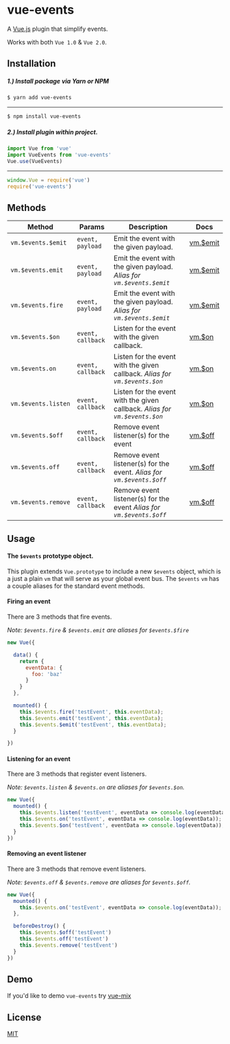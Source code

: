 # vue-events

A [Vue.js](http://vuejs.org) plugin that simplify events.

Works with both `Vue 1.0` & `Vue 2.0`.


## Installation
##### 1.) Install package via Yarn or NPM
```bash
$ yarn add vue-events
```
---
```bash
$ npm install vue-events
```
##### 2.) Install plugin within project.
```javascript
import Vue from 'vue'
import VueEvents from 'vue-events'
Vue.use(VueEvents)
```
---
```javascript
window.Vue = require('vue')
require('vue-events')
```

## Methods
Method              | Params            | Description                                                                | Docs
------------------- | ----------------- | -------------------------------------------------------------------------- | ---------------------------------------------
`vm.$events.$emit`  | `event, payload`  | Emit the event with the given payload.                                     | [vm.$emit](https://vuejs.org/v2/api/#vm-emit)
`vm.$events.emit`   | `event, payload`  | Emit the event with the given payload. _Alias for `vm.$events.$emit`_      | [vm.$emit](https://vuejs.org/v2/api/#vm-emit)
`vm.$events.fire`   | `event, payload`  | Emit the event with the given payload. _Alias for `vm.$events.$emit`_      | [vm.$emit](https://vuejs.org/v2/api/#vm-emit)
`vm.$events.$on`    | `event, callback` | Listen for the event with the given callback.                              | [vm.$on](https://vuejs.org/v2/api/#vm-on)
`vm.$events.on`     | `event, callback` | Listen for the event with the given callback. _Alias for `vm.$events.$on`_ | [vm.$on](https://vuejs.org/v2/api/#vm-on)
`vm.$events.listen` | `event, callback` | Listen for the event with the given callback. _Alias for `vm.$events.$on`_ | [vm.$on](https://vuejs.org/v2/api/#vm-on)
`vm.$events.$off`   | `event, callback` | Remove event listener(s) for the event                                     | [vm.$off](https://vuejs.org/v2/api/#vm-off)
`vm.$events.off`    | `event, callback` | Remove event listener(s) for the event. _Alias for `vm.$events.$off`_      | [vm.$off](https://vuejs.org/v2/api/#vm-off)
`vm.$events.remove` | `event, callback` | Remove event listener(s) for the event _Alias for `vm.$events.$off`_       | [vm.$off](https://vuejs.org/v2/api/#vm-off)





## Usage
#### The `$events` prototype object.
This plugin extends `Vue.prototype` to include a new `$events` object, which is a just a plain `vm`
that will serve as your global event bus. The `$events` `vm` has a couple aliases for the standard
event methods.


#### Firing an event
There are 3 methods that fire events.

_Note: `$events.fire` & `$events.emit` are aliases for `$events.$fire`_

```javascript
new Vue({

  data() {
    return {
      eventData: {
        foo: 'baz'
      }
    }
  },

  mounted() {
    this.$events.fire('testEvent', this.eventData);
    this.$events.emit('testEvent', this.eventData);
    this.$events.$emit('testEvent', this.eventData);
  }

})
```

#### Listening for an event
There are 3 methods that register event listeners.

_Note: `$events.listen` & `$events.on` are aliases for `$events.$on`._

```javascript
new Vue({
  mounted() {
    this.$events.listen('testEvent', eventData => console.log(eventData));
    this.$events.on('testEvent', eventData => console.log(eventData));
    this.$events.$on('testEvent', eventData => console.log(eventData));
  }
})
```

#### Removing an event listener

There are 3 methods that remove event listeners.


_Note: `$events.off` & `$events.remove` are aliases for `$events.$off`._

```javascript
new Vue({
  mounted() {
    this.$events.on('testEvent', eventData => console.log(eventData));
  },

  beforeDestroy() {
    this.$events.$off('testEvent')
    this.$events.off('testEvent')
    this.$events.remove('testEvent')
  }
})
```


## Demo
If you'd like to demo `vue-events` try [vue-mix](https://github.com/cklmercer/vue-mix)

## License

[MIT](http://opensource.org/licenses/MIT)
